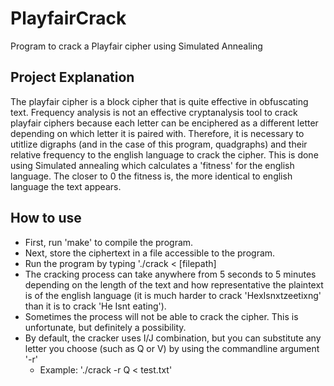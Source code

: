 # PlayfairCrack
Program to crack a Playfair cipher using Simulated Annealing

## Project Explanation
The playfair cipher is a block cipher that is quite effective in obfuscating text. Frequency analysis is not an effective cryptanalysis tool to crack playfair ciphers because each letter can be enciphered as a different letter depending on which letter it is paired with. Therefore, it is necessary to utitlize digraphs (and in the case of this program, quadgraphs) and their relative frequency to the english language to crack the cipher. This is done using Simulated annealing which calculates a 'fitness' for the english language. The closer to 0 the fitness is, the more identical to english language the text appears.

## How to use
* First, run 'make' to compile the program. 
* Next, store the ciphertext in a file accessible to the program.
* Run the program by typing './crack < [filepath]
* The cracking process can take anywhere from 5 seconds to 5 minutes depending on the length of the text and how representative the plaintext is of the english language (it is much harder to crack 'HexIsnxtzeetixng' than it is to crack 'He Isnt eating').
* Sometimes the process will not be able to crack the cipher. This is unfortunate, but definitely a possibility.
* By default, the cracker uses I/J combination, but you can substitute any letter you choose (such as Q or V) by using the commandline argument '-r'
  * Example: './crack -r Q < test.txt'

